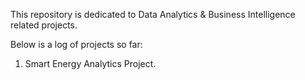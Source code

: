 This repository is dedicated to Data Analytics & Business Intelligence related projects.

Below is a log of projects so far:
1. Smart Energy Analytics Project.

